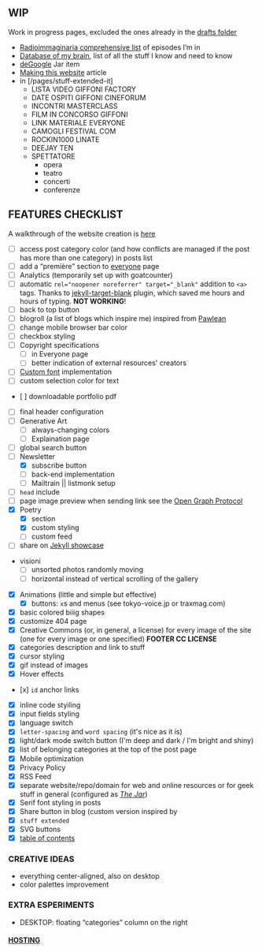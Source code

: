 ## WIP

Work in progress pages, excluded the ones already in the [drafts folder](/_drafts)

- [Radioimmaginaria comprehensive list](/pages/radioimmaginaria-database.md) of episodes I’m in
- [Database of my brain](/_jar/2020-06-04-brain-database.md), list of all the stuff I know and need to know
- [deGoogle](/_jar/2020-06-03-deGoogle.md) Jar item
- [Making this website](/_posts/2020-04-18-Making-this-website.md) article
- in [/pages/stuff-extended-it]
	- LISTA VIDEO GIFFONI FACTORY
	- DATE OSPITI GIFFONI CINEFORUM
	- INCONTRI MASTERCLASS
	- FILM IN CONCORSO GIFFONI
	- LINK MATERIALE EVERYONE
	- CAMOGLI FESTIVAL COM
	- ROCKIN1000 LINATE
	- DEEJAY TEN
	- SPETTATORE
		- opera
		- teatro
		- concerti
		- conferenze

## FEATURES CHECKLIST

A walkthrough of the website creation is [here](https://tommiboom.tk/themakingof)

- [ ] access post category color (and how conflicts are managed if the post has more than one category) in posts list
- [ ] add a “première” section to [everyone](/everyone) page
- [ ] Analytics (temporarily set up with goatcounter)
- [ ] automatic `rel="noopener noreferrer" target="_blank"` addition to `<a>` tags. Thanks to [jekyll-target-blank](https://github.com/keithmifsud/jekyll-target-blank) plugin, which saved me hours and hours of typing. **NOT WORKING**!
- [ ] back to top button
- [ ] blogroll (a list of blogs which inspire me) inspired from [Pawlean](https://pawlean.com/blogroll)
- [ ] change mobile browser bar color
- [ ] checkbox styling
- [ ] Copyright specifications
	- [ ] in Everyone page
	- [ ] better indication of external resources' creators
- [ ] [Custom font](https://xplosionmind.tk/Typography#Custom-font) implementation
- [ ] custom selection color for text
- [ ] downloadable portfolio pdf
- [ ] final header configuration
- [ ] Generative Art
	- [ ] always-changing colors
	- [ ] Explaination page
- [ ] global search button
- [ ] Newsletter
	- [x] subscribe button
	- [ ] back-end implementation
	- [ ] Mailtrain || listmonk setup
- [ ] `head` include
- [ ] page image preview when sending link see the [Open Graph Protocol](https://ogp.me/)
- [x] Poetry
	- [x] section
	- [x] custom styling
	- [ ] custom feed
- [ ] share on [Jekyll showcase](https://github.com/planetjekyll/showcase)
- visioni
    - [ ] unsorted photos randomly moving
    - [ ] horizontal instead of vertical scrolling of the gallery

- [x] Animations (little and simple but effective)
	- [x] buttons: `x`s and menus (see tokyo-voice.jp or traxmag.com)
- [x] basic colored biiig shapes
- [x] customize 404 page
- [x] Creative Commons (or, in general, a license) for every image of the site (one for every image or one specified) **FOOTER CC LICENSE**
- [x] categories description and link to stuff
- [x] cursor styling
- [x] gif instead of images 
- [x] Hover effects
- [x] `id` anchor links
- [x] inline code styiling
- [x] input fields styling
- [x] language switch
- [x] `letter-spacing` and `word spacing` (it's nice as it is)
- [x] light/dark mode switch button (I'm deep and dark / I'm bright and shiny)
- [x] list of belonging categories at the top of the post page
- [x] Mobile optimization
- [x] Privacy Policy
- [x] RSS Feed
- [x] separate website/repo/domain for web and online resources or for geek stuff in general (configured as _[The Jar](xplosionmind.tk/jar)_)
- [x] Serif font styling in posts
- [x] Share button in blog (custom version inspired by 
- [x] `stuff extended`
- [x] SVG buttons
- [x] [table of contents](https://github.com/allejo/jekyll-toc)

### CREATIVE IDEAS

- everything center-aligned, also on desktop
- color palettes improvement

### EXTRA ESPERIMENTS

- DESKTOP: floating “categories” column on the right

#### [HOSTING](https://forum.privacytools.io/t/privacy-friendly-source-code-hosting-recommendations/3316)
